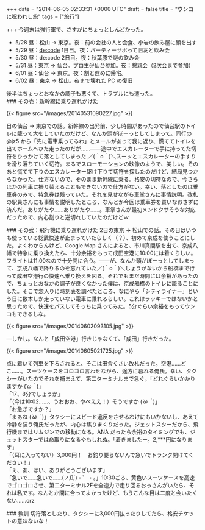 
+++
date = "2014-06-05 02:33:31 +0000 UTC"
draft = false
title = "ウンコに呪われし旅"
tags = ["旅行"]

+++
今週末は強行軍で、さすがにちょっとしんどかった。

<ul>
<li>5/28 昼：松山 → 東京。夜：前の会社の人と会食、小岩の飲み屋に顔を出す</li>
<li>5/29 昼：<a href="https://blog.daruyanagi.jp/entry/2014/06/05/010551">de:code</a> 1日目。夜：パーティーサボって旧友と飲み会</li>
<li>5/30 昼：de:code 2日目。夜：秋葉原で謎の飲み会</li>
<li>5/31 昼：東京 → 仙台。プロ生＠仙台参加。夜：懇親会（2次会まで参加）</li>
<li>6/01 昼：仙台 → 東京。夜：割と遅めに帰宅。</li>
<li>6/02 昼：東京 → 松山。夜まで壊れた PC の復旧</li>
</ul>後半はちょっとおなかの調子も悪くて、トラブルにも遭った。

<div class="section">
    ### その壱：新幹線に乗り遅れかけた
    

{{< figure src="/images/20140531090227.jpg"  >}}

日の仙台 → 東京での話。新幹線の出発前、少し時間があったので仙台駅のトイレに籠って大をしていたのだけど、なんか頭がぼーっとしてしまって。同行の @jz5 から「先に電車乗ってるわ」とメールがあって我に返り、慌ててトイレを出てホームへひた走ったのだが……――途中でエスカレーターで手に持ってた切符をひっかけて落としてしまった ／(＾o＾)＼スーッとエスカレーターの手すりを滑り落ちていく切符。まるでスローモーションの映像のようで、美しい。そのあと慌てて下りのエスカレーター駆け下りて切符を探したのだけど、結局見つからなかった。仕方ないので、そのまま新幹線に乗る。格安の切符なので、今さらほかの列車に振り替えることもできないので仕方がない。幸い、落としたのは乗車券のみで、特急券は残っていた。それを見せながら車掌さんに事情説明。改札の駅員さんにも事情を説明したところ、なんとか今回は乗車券を買いなおさずに済んだ。ありがたや……ありがたや……。車掌さんが最初メンドクサそうな対応だったので、内心割りと逆切れしていたのだけどｗ

</div>
<div class="section">
    ### その弐：飛行機に乗り遅れかけた
    2日の東京 → 松山での話。その日はいつも使っている総武快速が止まっていたらしく（？）、初めて京成を使うことにした。よくわからんけど、Google Map さんによると、市川真間駅を出て、京成八幡で特急に乗り換えたら、十分余裕をもって成田空港に10:00には着くらしい。フライトは11:00なので十分間に合う。――が、なんか頭がぼーっとしてしまって、京成八幡で降りるのを忘れていた／(＾o＾)＼しょうがないから船橋まで行って成田空港行の快速へ乗り換えを図る。それでもまだ時間には余裕があったので、ちょっとおなかの調子が良くなかった僕は、京成船橋のトイレに籠ることにした。そこで念入りに時刻表を調べたところ、なにやら「シティライナー」という日に数本しか走っていない電車に乗れるらしい。これはラッキーではないかと思ったので、快速をパスしてそっちに乗ってみた。5分ぐらい余裕をもってウンコもできるしな。

{{< figure src="/images/20140602093105.jpg"  >}}

―しかし。なんと「成田空港」行きじゃなくて、「成田」行きだった。

{{< figure src="/images/20140605021725.jpg"  >}}

点に着いて列車を下ろされると、そこは田舎くさい改札だった。空港……どこ……。スーツケースをゴロゴロ言わせながら、途方に暮れる俺氏。幸い、タクシーがいたのでそれを捕まえて、第二ターミナルまで急ぐ。「どれぐらいかかりますか (*´ω｀*)」<br/>
「17、8分でしょうか」<br/>
「（今は10:02……、うおおお、やべええ！）そうですか (*´ω｀*)」<br/>
「お急ぎですか？」<br/>
「まぁね (*´ω｀*)」タクシーにスピード違反をさせるわけにもいかないし、あえて冷静を装う俺氏だったが、内心は焦りまくりだった。ジェットスターだから、飛行機まではリムジンでの移動になる。ANA だったら余裕のタイミングでも、ジェットスターでは命取りになるやもしれぬ。「着きましたー。2,***円になります」<br/>
「（耳に入ってない）3,000円！　お釣り要らないんで急いでトランク開けてください！」<br/>
「ぇ、あ、はい、ありがとうございます」<br/>
「急いで……急いで……(ノД`)・゜・。」10:30ごろ、黄色いスーツケースを高速でゴロゴロさせ、第二ターミナル2Fを全速力で走り回るおっさんがいたら、それは私です。なんとか間に合ってよかったけど、もうこんな目は二度と会いたくない……orz

</div>
<div class="section">
    ### 教訓
    切符落としたり、タクシーに3,000円払ったりしてたら、格安チケットの意味ないな！

</div>

